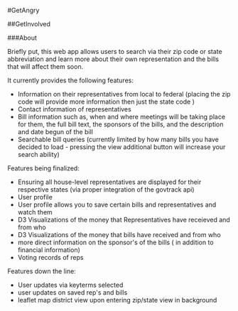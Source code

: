 
#GetAngry

##GetInvolved

###About

Briefly put, this web app allows users to search via their zip code or state abbreviation and learn more about their own representation and the bills that will affect them soon.

It currently provides the following features:
* Information on their representatives from local to federal (placing the zip code will provide more information then just the state code )
* Contact information of representatives
* Bill information such as, when and where meetings will be taking place for them, the full bill text, the sponsors of the bills, and the description and date begun of the bill
* Searchable bill queries (currently limited by how many bills you have decided to load - pressing the view additional button will increase your search ability)

Features being finalized:
* Ensuring all house-level representatives are displayed for their respective states (via proper integration of the govtrack api)
* User profile
* User profile allows you to save certain bills and representatives and watch them
* D3 Visualizations of the money that Representatives have receieved and from who
* D3 Visualizations of the money that bills have received and from who
* more direct information on the sponsor's of the bills ( in addition to financial information)
* Voting records of reps

Features down the line:
* User updates via keyterms selected
* user updates on saved rep's and bills  
* leaflet map district view upon entering zip/state view in background

